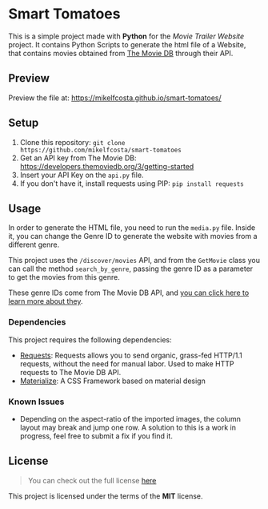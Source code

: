 # Smart Tomatoes

This is a simple project made with **Python** for the _Movie Trailer Website_ project.
It contains Python Scripts to generate the html file of a Website, that contains movies
obtained from [The Movie DB](https://www.themoviedb.org/) through their API. 

## Preview

Preview the file at: https://mikelfcosta.github.io/smart-tomatoes/

## Setup

1. Clone this repository: `git clone https://github.com/mikelfcosta/smart-tomatoes`
2. Get an API key from The Movie DB: https://developers.themoviedb.org/3/getting-started
3. Insert your API Key on the `api.py` file.
4. If you don't have it, install requests using PIP: `pip install requests`

## Usage

In order to generate the HTML file, you need to run the `media.py` file. Inside it, you can change the Genre ID to
generate the website with movies from a different genre. 

This project uses the `/discover/movies` API, and from the `GetMovie` class
you can call the method `search_by_genre`, passing the genre ID as a parameter to get the movies from this genre.

These genre IDs come from The Movie DB API,
and [you can click here to learn more about they](https://developers.themoviedb.org/3/genres).

### Dependencies

This project requires the following dependencies:

- [Requests](https://github.com/kennethreitz/requests): Requests allows you to send organic, grass-fed HTTP/1.1
requests, without the need for manual labor. Used to make HTTP requests to The Movie DB API.
- [Materialize](https://github.com/Dogfalo/materialize): A CSS Framework based on material design

### Known Issues

- Depending on the aspect-ratio of the imported images, the column layout may break and jump one row. A solution to
this is a work in progress, feel free to submit a fix if you find it.

## License

>You can check out the full license [here](https://github.com/mikelfcosta/smart-tomatoes/blob/master/LICENSE.md)

This project is licensed under the terms of the **MIT** license.